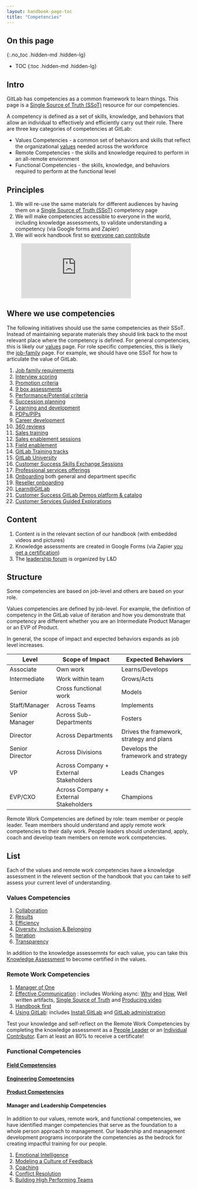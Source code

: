 ```yaml
---
layout: handbook-page-toc
title: "Competencies"
---
```


## On this page
{:.no_toc .hidden-md .hidden-lg}

- TOC
{:toc .hidden-md .hidden-lg}

## Intro

GitLab has competencies as a common framework to learn things. This page is a [Single Source of Truth (SSoT)](https://docs.gitlab.com/ee/development/documentation/styleguide.html#why-a-single-source-of-truth) resource for our competencies. 

A competency is defined as a set of skills, knowledge, and behaviors that allow an individual to effectively and efficiently carry out their role. There are three key categories of competencies at GitLab: 

*  Values Competencies - a common set of behaviors and skills that reflect the organizational [values](/handbook/values/) needed across the workforce
*  Remote Competencies - the skills and knowledge required to perform in an all-remote enviornment
*  Functional Competencies - the skills, knowledge, and behaviors required to perform at the functional level

## Principles

1. We will re-use the same materials for different audiences by having them on a [Single Source of Truth (SSoT)](https://docs.gitlab.com/ee/development/documentation/styleguide.html#why-a-single-source-of-truth) competency page
1. We will make competencies accessible to everyone in the world, including knowledge assessments, to validate understanding a competency (via Google forms and Zapier)
1. We will work handbook first so [everyone can contribute](https://about.gitlab.com/company/strategy/#mission)

 <!-- blank line -->
 <figure class="video_container">
   <iframe src="https://www.youtube.com/embed/oXTZQpICxeE" frameborder="0" allowfullscreen="true"> </iframe>
 </figure>
 <!-- blank line -->

## Where we use competencies 

The following initiatives should use the same competencies as their SSoT.
Instead of maintaining separate materials they should link back to the most relevant place where the competency is defined. For general competencies, this is likely our [values](/handbook/values) page. For role specific competencies, this is likely the [job-family](/handbook/hiring/job-families/#format) page.
For example, we should have one SSoT for how to articulate the value of GitLab.

1.  [Job family requirements](/handbook/hiring/job-families/#format)
1.  [Interview scoring](/handbook/hiring/recruiting-framework/hiring-manager/#step-12hm-complete-feedback-in-greenhousenext-steps)
1.  [Promotion criteria](/handbook/people-group/promotions-transfers/)
1.  [9 box assessments](https://www.predictivesuccess.com/blog/9-box/)
1.  [Performance/Potential criteria](/handbook/people-group/performance-assessments-and-succession-planning/#the-performancepotential-matrix)
1.  [Succession planning](/handbook/people-group/performance-assessments-and-succession-planning/#succession-planning)
1.  [Learning and development](/handbook/people-group/learning-and-development/)
1.  [PDPs/PIPs](/handbook/underperformance/)
1.  [Career development](/handbook/people-group/learning-and-development/career-development/)
1.  [360 reviews](/handbook/people-group/360-feedback/)
1.  [Sales training](/handbook/sales/training/)
1.  [Sales enablement sessions](/handbook/sales/training/sales-enablement-sessions/)
1.  [Field enablement](/handbook/sales/field-operations/field-enablement/)
1.  [GitLab Training tracks](/training/)
1.  [GitLab University](https://docs.gitlab.com/ee/university/)
1.  [Customer Success Skills Exchange Sessions](/handbook/sales/training/customer-success-skills-exchange/)
1.  [Professional services offerings](/handbook/customer-success/professional-services-engineering/offerings/)
1.  [Onboarding](/handbook/people-group/general-onboarding/) both general and department specific
1.  [Reseller onboarding](/handbook/resellers/onboarding/)
1.  [Learn@GitLab](https://about.gitlab.com/learn/)
1.  [Customer Success GitLab Demos platform & catalog](https://gitlabdemo.com/)
1.  [Customer Services Guided Explorations](https://gitlab.com/guided-explorations)

## Content

1. Content is in the relevant section of our handbook (with embedded videos and pictures)
1. Knowledge assessments are created in Google Forms (via Zapier [you get a certification](/handbook/people-group/learning-and-development/certifications/#how-to-create-a-certification))
1. The [leadership forum](/handbook/people-group/learning-and-development/leadership-forum/) is organized by L&D

## Structure
Some competencies are based on job-level and others are based on your role. 

Values competencies are defined by job-level. For example, the definition of competency in the GitLab value of iteration and how you demonstrate that competency are different whether you are an Intermediate Product Manager or an EVP of Product.

In general, the scope of impact and expected behaviors expands as job level increases.

| Level | Scope of Impact | Expected Behaviors | 
|-----------------|----------------------------------------|------------------------------------------|
| Associate | Own work | Learns/Develops | 
| Intermediate | Work within team | Grows/Acts | 
| Senior | Cross functional work | Models | 
| Staff/Manager | Across Teams | Implements | 
| Senior Manager | Across Sub-Departments | Fosters | 
| Director | Across Departments | Drives the framework, strategy and plans | 
| Senior Director | Across Divisions | Develops the framework and strategy | 
| VP | Across Company + External Stakeholders | Leads Changes |
| EVP/CXO | Across Company + External Stakeholders | Champions  | 

Remote Work Competencies are defined by role: team member or people leader. Team members should understand and apply remote work competencies to their daily work. People leaders should understand, apply, coach and develop team members on remote work competencies. 

## List

Each of the values and remote work competencies have a knowledge assessment in the relevent section of the handbook that you can take to self assess your current level of understanding. 

### Values Competencies
1. [Collaboration](/handbook/values/#collaboration-competency)
1. [Results](/handbook/values/#results-competency)
1. [Efficiency](/handbook/values/#efficiency-competency)
1. [Diversity, Inclusion & Belonging ](/handbook/values/#diversity-inclusion--belonging-competency)
1. [Iteration](/handbook/values/#iteration-competency)
1. [Transparency](/handbook/values/#transparency-competency)

In addition to the knowledge assessemnts for each value, you can take this [Knowledge Assessment](/handbook/values/#gitlab-values-certification) to become certified in the values.

### Remote Work Competencies 
1. [Manager of One](/handbook/leadership/#managers-of-one)
1. [Effective Communication](/handbook/communication/#effective-communication-competency) : includes Working async: [Why](/company/culture/all-remote/asynchronous/) and [How](/handbook/communication/), Well written artifacts, [Single Source of Truth](/handbook/documentation/#documentation-is-the-single-source-of-truth-ssot) and [Producing video](/handbook/communication/youtube/)
1. [Handbook first](/handbook/handbook-usage/#handbook-first-competency)
1. [Using GitLab](/handbook/using-gitlab-at-gitlab/#using-gitlab-competency): includes [Install GitLab](/install/) and [GitLab administration](/ee/administration/)

Test your knowledge and self-reflect on the Remote Work Competencies by completing the knowledge assessment as a [People Leader](https://docs.google.com/forms/d/e/1FAIpQLSemWK_Ki0aAMepKAQnaN-uMr1JBlkCs3O80sBli4PaTl2uoDA/viewform) or an [Individual Contributor](https://docs.google.com/forms/d/e/1FAIpQLScN70eoAjJ0tuj_iSgFRkyRbeNLrO9Yz52897619IkwoNW-cw/viewform). Earn at least an 80% to receive a certificate! 

### Functional Competencies

#### [Field Competencies](/handbook/sales/training/field-functional-competencies/)

#### [Engineering Competencies](/handbook/engineering/career-development/career-matrix.html#technical-competencies)

#### [Product Competencies](/handbook/product/product-manager-role/#competencies)

#### Manager and Leadership Competencies

In addition to our values, remote work, and functional competencies, we have identified manger competencies that serve as the foundation to a whole person approach to management. Our leadership and management development programs incorporate the competencies as the bedrock for creating impactful training for our people.  

1. [Emotional Intelligence](/handbook/people-group/learning-and-development/emotional-intelligence/#emotional-intelligence-manager-competency)
2. [Modeling a Culture of Feedback](/handbook/people-group/guidance-on-feedback/#modeling-a-culture-of-feedback-manager-competency)
3. [Coaching](/handbook/people-group/learning-and-development/career-development/coaching/#coaching-manager-competency)
4. [Conflict Resolution](/handbook/people-group/leadership-toolkit/Managing-conflict/#conflict-resolution-competency)
5. [Building High Performing Teams](/handbook/leadership/#building-high-performing-teams)
